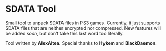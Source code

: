 SDATA Tool
==========

Small tool to unpack SDATA files in PS3 games. Currently, it just supports SDATA files that are neither encrypted nor compressed. New features will be added _soon_, but don't take this last word too literally.

Tool written by **AlexAltea**.
Special thanks to **Hykem** and **BlackDaemon**.
